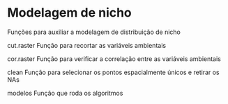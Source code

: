 # Modelagem de nicho
Funções para auxiliar a modelagem de distribuição de nicho

cut.raster
Função para recortar as variáveis ambientais

cor.raster
Função para verificar a correlação entre as variáveis ambientais

clean
Função para selecionar os pontos espacialmente únicos e retirar os NAs

modelos
Função que roda os algoritmos
